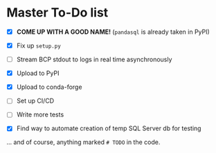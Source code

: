 # Master To-Do list

- [x] **COME UP WITH A GOOD NAME!** (`pandasql` is already taken in PyPI)
- [x] Fix up `setup.py`
- [ ] Stream BCP stdout to logs in real time asynchronously
- [x] Upload to PyPI
- [x] Upload to conda-forge
- [ ] Set up CI/CD
- [ ] Write more tests
- [x] Find way to automate creation of temp SQL Server db for testing


... and of course, anything marked `# TODO` in the code.
